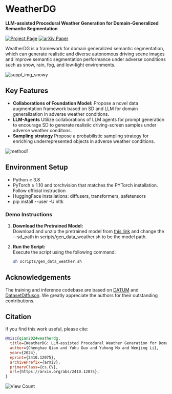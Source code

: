 # **WeatherDG**
**LLM-assisted Procedural Weather Generation for Domain-Generalized Semantic Segmentation**

[![Project Page](https://img.shields.io/badge/Project-Page-yellow)](https://jumponthemoon.github.io/WeatherDG.github.io/)
[![arXiv Paper](https://img.shields.io/badge/arXiv-Paper-blue)](https://arxiv.org/pdf/2410.12075)



WeatherDG is a framework for domain generalized semantic segmentation, which can generate realistic and diverse autonomous driving scene images and improve semantic segmentation performance under adverse conditions such as snow, rain, fog, and low-light environments.

![suppl_img_snowy](https://github.com/user-attachments/assets/7a4b99ac-c0e5-4b52-b30b-10a6cfe51488)




## **Key Features**
- **Collaborations of Foundation Model:** Propose a novel data augmentation framework based on SD and LLM for domain generalization in adverse weather conditions.
- **LLM-Agents** Utilize collaborations of LLM agents for prompt generation to encourage SD to generate realistic driving-screen samples under adverse weather conditons.
- **Sampling strategy** Propose a probabilistic sampling strategy for enriching underrepresented objects in adverse weather conditions.

![method1](https://github.com/user-attachments/assets/3a1b0370-9319-47bf-bf85-513af614cb2a)


## **Environment Setup**
- Python ≥ 3.8
- PyTorch ≥ 1.10 and torchvision that matches the PYTorch installation. Follow official instruction
- HuggingFace installations: diffusers, transformers, safetensors
- pip install --user -U nltk
### **Demo Instructions**

1. **Download the Pretrained Model:**  
   Download and unzip the pretrained model from [this link](https://drive.google.com/file/d/1n26I1FgwmMtwdKyFZNvd-sDvrR-0qm8v/view?usp=drive_link) and change the --sd_path in scripts/gen_data_weather.sh to be the model path.

2. **Run the Script:**  
   Execute the script using the following command:
   ```bash
   sh scripts/gen_data_weather.sh


## **Acknowledgements**
The training and inference codebase are based on [DATUM](https://github.com/yasserben/DATUM) and [DatasetDiffuson](https://github.com/VinAIResearch/Dataset-Diffusion). We greatly appreciate the authors for their outstanding contributions.

## **Citation**
If you find this work useful, please cite:
```bibtex
@misc{qian2024weatherdg,
  title={WeatherDG: LLM-assisted Procedural Weather Generation for Domain-Generalized Semantic Segmentation}, 
  author={Chenghao Qian and Yuhu Guo and Yuhong Mo and Wenjing Li},
  year={2024},
  eprint={2410.12075},
  archivePrefix={arXiv},
  primaryClass={cs.CV},
  url={https://arxiv.org/abs/2410.12075}, 
}

```
![View Count](https://komarev.com/ghpvc/?username=Jumponthemoon&color=green)






